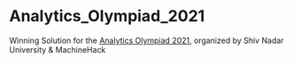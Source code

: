 # Analytics_Olympiad_2021
Winning Solution for the [Analytics Olympiad 2021](https://analyticsindiamag.com/analytics-olympiad-organised-by-shiv-nadar-university-aim-ends-on-a-high-note/), organized by Shiv Nadar University &amp; MachineHack
